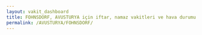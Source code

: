 ```yaml
---
layout: vakit_dashboard
title: FOHNSDORF, AVUSTURYA için iftar, namaz vakitleri ve hava durumu - ilçe/eyalet seç
permalink: /AVUSTURYA/FOHNSDORF/
---
```


<script type="text/javascript">
  var GLOBAL_COUNTRY = 'AVUSTURYA';
  var GLOBAL_CITY = 'FOHNSDORF';
  var GLOBAL_STATE = '';
  var lat = 72;
  var lon = 21;
</script>
